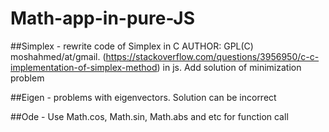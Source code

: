 # Math-app-in-pure-JS

##Simplex - rewrite code of Simplex in C AUTHOR: GPL(C) moshahmed/at/gmail. (https://stackoverflow.com/questions/3956950/c-c-implementation-of-simplex-method) in js. Add solution of minimization problem

##Eigen - problems with eigenvectors. Solution can be incorrect

##Ode - Use Math.cos, Math.sin, Math.abs and etc for function call
